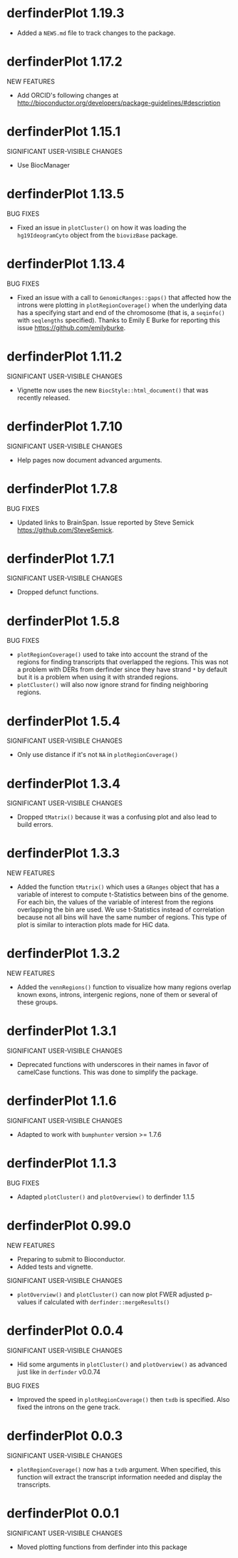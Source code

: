 # derfinderPlot 1.19.3

* Added a `NEWS.md` file to track changes to the package.

# derfinderPlot 1.17.2


NEW FEATURES

* Add ORCID's following changes at
http://bioconductor.org/developers/package-guidelines/#description

# derfinderPlot 1.15.1


SIGNIFICANT USER-VISIBLE CHANGES

* Use BiocManager

# derfinderPlot 1.13.5


BUG FIXES

* Fixed an issue in `plotCluster()` on how it was loading the
`hg19IdeogramCyto` object from the `biovizBase` package.

# derfinderPlot 1.13.4


BUG FIXES

* Fixed an issue with a call to `GenomicRanges::gaps()` that affected
how the introns were plotting in `plotRegionCoverage()`
when the underlying data has a specifying start and end of the
chromosome (that is, a `seqinfo()` with `seqlengths` specified).
Thanks to Emily E Burke for reporting this issue
https://github.com/emilyburke.


# derfinderPlot 1.11.2


SIGNIFICANT USER-VISIBLE CHANGES

* Vignette now uses the new `BiocStyle::html_document()` that was recently
released.

# derfinderPlot 1.7.10


SIGNIFICANT USER-VISIBLE CHANGES

* Help pages now document advanced arguments.

# derfinderPlot 1.7.8


BUG FIXES

* Updated links to BrainSpan. Issue reported by Steve Semick
https://github.com/SteveSemick.

# derfinderPlot 1.7.1


SIGNIFICANT USER-VISIBLE CHANGES

* Dropped defunct functions.

# derfinderPlot 1.5.8


BUG FIXES

* `plotRegionCoverage()` used to take into account the strand of the regions
for finding transcripts that overlapped the regions. This was not a
problem with DERs from derfinder since they have strand `*` by default
but it is a problem when using it with stranded regions.
* `plotCluster()` will also now ignore strand for finding neighboring regions.

# derfinderPlot 1.5.4


SIGNIFICANT USER-VISIBLE CHANGES

* Only use distance if it's not `NA` in `plotRegionCoverage()`

# derfinderPlot 1.3.4


SIGNIFICANT USER-VISIBLE CHANGES

* Dropped `tMatrix()` because it was a confusing plot and also lead to build
errors.


# derfinderPlot 1.3.3


NEW FEATURES

* Added the function `tMatrix()` which uses a `GRanges` object that has a 
variable of interest to compute t-Statistics between bins of the genome.
For each bin, the values of the variable of interest from the regions
overlapping the bin are used. We use t-Statistics instead of correlation
because not all bins will have the same number of regions. This type of
plot is similar to interaction plots made for HiC data.

# derfinderPlot 1.3.2


NEW FEATURES

* Added the `vennRegions()` function to visualize how many regions overlap
known exons, introns, intergenic regions, none of them or several of 
these groups.


# derfinderPlot 1.3.1


SIGNIFICANT USER-VISIBLE CHANGES

* Deprecated functions with underscores in their names in favor of 
camelCase functions. This was done to simplify the package.

# derfinderPlot 1.1.6


SIGNIFICANT USER-VISIBLE CHANGES

* Adapted to work with `bumphunter` version >= 1.7.6

# derfinderPlot 1.1.3


BUG FIXES

* Adapted `plotCluster()` and `plotOverview()` to derfinder 1.1.5


# derfinderPlot 0.99.0


NEW FEATURES

* Preparing to submit to Bioconductor.
* Added tests and vignette.
    
SIGNIFICANT USER-VISIBLE CHANGES

* `plotOverview()` and `plotCluster()` can now plot FWER adjusted p-values if
calculated with `derfinder::mergeResults()`

# derfinderPlot 0.0.4


SIGNIFICANT USER-VISIBLE CHANGES

* Hid some arguments in `plotCluster()` and `plotOverview()` as advanced just
like in `derfinder` v0.0.74

BUG FIXES

* Improved the speed in `plotRegionCoverage()` then `txdb` is specified. Also
fixed the introns on the gene track.

# derfinderPlot 0.0.3


SIGNIFICANT USER-VISIBLE CHANGES

* `plotRegionCoverage()` now has a `txdb` argument. When specified, this 
function will extract the transcript information needed and display
the transcripts.


# derfinderPlot 0.0.1


SIGNIFICANT USER-VISIBLE CHANGES

* Moved plotting functions from derfinder into this package
